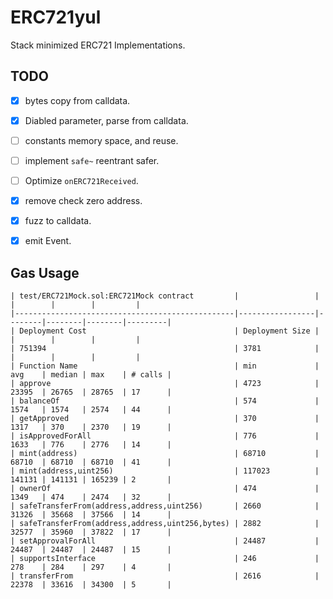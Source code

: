 # ERC721yul

Stack minimized ERC721 Implementations.

## TODO

- [x] bytes copy from calldata.
- [x] Diabled parameter, parse from calldata.
- [ ] constants memory space, and reuse.
- [ ] implement `safe~` reentrant safer.
- [ ] Optimize `onERC721Received`.
- [x] remove check zero address.
- [x] fuzz to calldata.
- [x] emit Event.


## Gas Usage
```
| test/ERC721Mock.sol:ERC721Mock contract         |                 |        |        |        |         |
|-------------------------------------------------|-----------------|--------|--------|--------|---------|
| Deployment Cost                                 | Deployment Size |        |        |        |         |
| 751394                                          | 3781            |        |        |        |         |
| Function Name                                   | min             | avg    | median | max    | # calls |
| approve                                         | 4723            | 23395  | 26765  | 28765  | 17      |
| balanceOf                                       | 574             | 1574   | 1574   | 2574   | 44      |
| getApproved                                     | 370             | 1317   | 370    | 2370   | 19      |
| isApprovedForAll                                | 776             | 1633   | 776    | 2776   | 14      |
| mint(address)                                   | 68710           | 68710  | 68710  | 68710  | 41      |
| mint(address,uint256)                           | 117023          | 141131 | 141131 | 165239 | 2       |
| ownerOf                                         | 474             | 1349   | 474    | 2474   | 32      |
| safeTransferFrom(address,address,uint256)       | 2660            | 31326  | 35668  | 37566  | 14      |
| safeTransferFrom(address,address,uint256,bytes) | 2882            | 32577  | 35960  | 37822  | 17      |
| setApprovalForAll                               | 24487           | 24487  | 24487  | 24487  | 15      |
| supportsInterface                               | 246             | 278    | 284    | 297    | 4       |
| transferFrom                                    | 2616            | 22378  | 33616  | 34300  | 5       |
```
